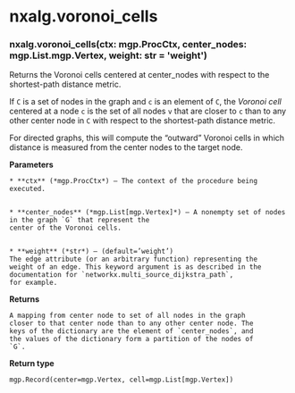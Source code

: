 # nxalg.voronoi_cells


### nxalg.voronoi_cells(ctx: mgp.ProcCtx, center_nodes: mgp.List.mgp.Vertex, weight: str = 'weight')
Returns the Voronoi cells centered at center_nodes with respect
to the shortest-path distance metric.

If `C` is a set of nodes in the graph and `c` is an element of `C`,
the *Voronoi cell* centered at a node `c` is the set of all nodes
`v` that are closer to `c` than to any other center node in `C` with
respect to the shortest-path distance metric.

For directed graphs, this will compute the “outward” Voronoi cells
in which distance is measured from the center nodes to the target node.


**Parameters**

    
    * **ctx** (*mgp.ProcCtx*) – The context of the procedure being executed.


    * **center_nodes** (*mgp.List[mgp.Vertex]*) – A nonempty set of nodes in the graph `G` that represent the
    center of the Voronoi cells.


    * **weight** (*str*) – (default=’weight’)
    The edge attribute (or an arbitrary function) representing the
    weight of an edge. This keyword argument is as described in the
    documentation for `networkx.multi_source_dijkstra_path`,
    for example.



**Returns**

    A mapping from center node to set of all nodes in the graph
    closer to that center node than to any other center node. The
    keys of the dictionary are the element of `center_nodes`, and
    the values of the dictionary form a partition of the nodes of
    `G`.



**Return type**

    mgp.Record(center=mgp.Vertex, cell=mgp.List[mgp.Vertex])

